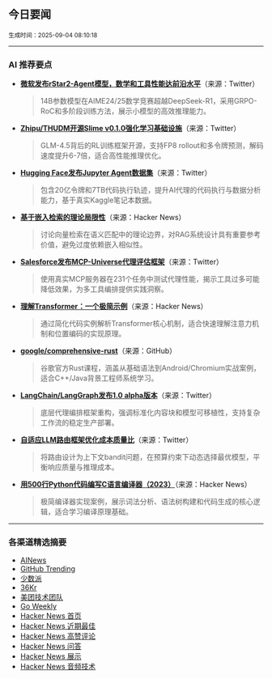 ## 今日要闻

<sub> 生成时间：2025-09-04 08:10:18</sub>


---

### AI 推荐要点

- **[微软发布rStar2-Agent模型，数学和工具性能达前沿水平](https://twitter.com/iScienceLuvr/status/1962798181059817480)**（来源：Twitter）  
  > 14B参数模型在AIME24/25数学竞赛超越DeepSeek-R1，采用GRPO-RoC和多阶段训练方法，展示小模型的高效推理能力。

- **[Zhipu/THUDM开源Slime v0.1.0强化学习基础设施](https://twitter.com/ZhihuFrontier/status/1962751555591086226)**（来源：Twitter）  
  > GLM-4.5背后的RL训练框架开源，支持FP8 rollout和多令牌预测，解码速度提升6-7倍，适合高性能推理优化。

- **[Hugging Face发布Jupyter Agent数据集](https://twitter.com/a_yukh/status/1962911097452683710)**（来源：Twitter）  
  > 包含20亿令牌和7TB代码执行轨迹，提升AI代理的代码执行与数据分析能力，基于真实Kaggle笔记本数据。

- **[基于嵌入检索的理论局限性](https://news.ycombinator.com/item?id=45119397)**（来源：Hacker News）  
  > 讨论向量检索在语义匹配中的理论边界，对RAG系统设计具有重要参考价值，避免过度依赖嵌入相似性。

- **[Salesforce发布MCP-Universe代理评估框架](https://twitter.com/_philschmid/status/1962935890415599650)**（来源：Twitter）  
  > 使用真实MCP服务器在231个任务中测试代理性能，揭示工具过多可能降低效果，为多工具编排提供实践洞察。

- **[理解Transformer：一个极简示例](https://news.ycombinator.com/item?id=45116957)**（来源：Hacker News）  
  > 通过简化代码实例解析Transformer核心机制，适合快速理解注意力机制和位置编码的实现原理。

- **[google/comprehensive-rust](https://github.com/google/comprehensive-rust)**（来源：GitHub）  
  > 谷歌官方Rust课程，涵盖从基础语法到Android/Chromium实战案例，适合C++/Java背景工程师系统学习。

- **[LangChain/LangGraph发布1.0 alpha版本](https://twitter.com/LangChainAI/status/1962934869065191457)**（来源：Twitter）  
  > 底层代理编排框架重构，强调标准化内容块和模型可移植性，支持复杂工作流的稳定生产部署。

- **[自适应LLM路由框架优化成本质量比](https://twitter.com/omarsar0/status/1962875108512411938)**（来源：Twitter）  
  > 将路由设计为上下文bandit问题，在预算约束下动态选择最优模型，平衡响应质量与推理成本。

- **[用500行Python代码编写C语言编译器（2023）](https://news.ycombinator.com/item?id=45117668)**（来源：Hacker News）  
  > 极简编译器实现案例，展示词法分析、语法树构建和代码生成的核心逻辑，适合学习编译原理基础。

---

### 各渠道精选摘要
- [AINews](./ai_news_summary_2025-09-04.md)
- [GitHub Trending](./github_trending_2025-09-04.md)
- [少数派](./shaoshupai_2025-09-04.md)
- [36Kr](./36kr_summary_2025-09-04.md)
- [美团技术团队](./meituan_2025-09-04.md)
- [Go Weekly](./go_weekly_2025-09-04.md)
- [Hacker News 首页](./hacker_news_frontpage_2025-09-04.md)
- [Hacker News 近期最佳](./hacker_news_best_2025-09-04.md)
- [Hacker News 高赞评论](./hacker_news_top_comments_2025-09-04.md)
- [Hacker News 问答](./hacker_news_ask_2025-09-04.md)
- [Hacker News 展示](./hacker_news_show_2025-09-04.md)
- [Hacker News 音频技术](./hacker_news_audio_tech_2025-09-04.md)